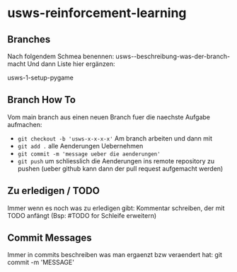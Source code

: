 # usws-reinforcement-learning

## Branches
Nach folgendem Schmea benennen: usws-<id>-beschreibung-was-der-branch-macht
Und dann Liste hier ergänzen:

usws-1-setup-pygame

## Branch How To
Vom main branch aus einen neuen Branch fuer die naechste Aufgabe aufmachen: 
- `git checkout -b 'usws-x-x-x-x'`
Am branch arbeiten und dann mit
- `git add .`
alle Aenderungen Uebernehmen
- `git commit -m 'message ueber die aenderungen'` 
- `git push` um schliesslich die Aenderungen ins remote repository zu pushen (ueber github kann dann 
der pull request aufgemacht werden)

## Zu erledigen / TODO
Immer wenn es noch was zu erledigen gibt:
Kommentar schreiben, der mit TODO anfängt
(Bsp: #TODO for Schleife erweitern)

## Commit Messages
Immer in commits beschreiben was man ergaenzt bzw veraendert hat:
git commit -m 'MESSAGE'

